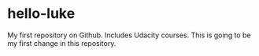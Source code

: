 # hello-luke
My first repository on Github. Includes Udacity courses.
This is going to be my first change in this repository.
